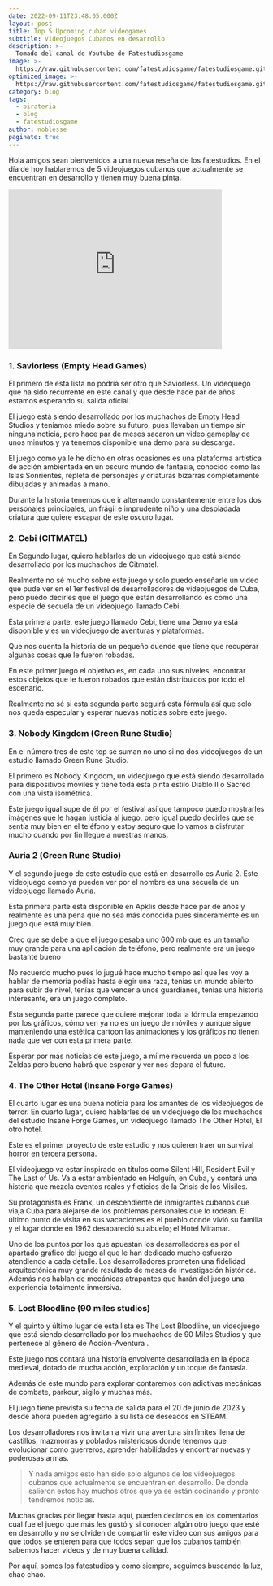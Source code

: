 ```yaml
---
date: 2022-09-11T23:48:05.000Z
layout: post
title: Top 5 Upcoming cuban videogames
subtitle: Videojuegos Cubanos en desarrollo
description: >-
  Tomado del canal de Youtube de Fatestudiosgame 
image: >-
  https://raw.githubusercontent.com/fatestudiosgame/fatestudiosgame.github.io/master/src/img/images-post/top-5-upcoming-cuban-videogames.jpg
optimized_image: >-
  https://raw.githubusercontent.com/fatestudiosgame/fatestudiosgame.github.io/master/src/img/images-post/top-5-upcoming-cuban-videogames.jpg
category: blog
tags:
  - pirateria
  - blog
  - fatestudiosgame
author: noblesse
paginate: true
---
```

Hola amigos sean bienvenidos a una nueva reseña de los fatestudios. En el día de hoy hablaremos de 5 videojuegos cubanos que actualmente se encuentran en desarrollo y tienen muy buena pinta.

<iframe width="420" height="315" src="https://www.youtube.com/watch?v=v1eDNIOZgTE" frameborder="0" allowfullscreen> </iframe>

### 1. Saviorless (Empty Head Games)

El primero de esta lista no podría ser otro que Saviorless. Un videojuego que ha sido recurrente en este canal y que desde hace par de años estamos esperando su salida oficial.

El juego está siendo desarrollado por los muchachos de Empty Head Studios y teníamos miedo sobre su futuro, pues llevaban un tiempo sin ninguna noticia, pero hace par de meses sacaron un video gameplay de unos minutos y ya tenemos disponible una demo para su descarga.

El juego como ya le he dicho en otras ocasiones es una plataforma artística de acción ambientada en un oscuro mundo de fantasía, conocido como las Islas Sonrientes, repleta de personajes y criaturas bizarras completamente dibujadas y animadas a mano.

Durante la historia tenemos que ir alternando constantemente entre los dos personajes principales, un frágil e imprudente niño y una despiadada criatura que quiere escapar de este oscuro lugar.

### 2. Cebi (CITMATEL)

 En Segundo lugar, quiero hablarles de un videojuego que está siendo desarrollado por los muchachos de Citmatel.

Realmente no sé mucho sobre este juego y solo puedo enseñarle un video que pude ver en el 1er festival de desarrolladores de videojuegos de Cuba, pero puedo decirles que el juego que están desarrollando es como una especie de secuela de un videojuego llamado Cebi.

Esta primera parte, este juego llamado Cebi, tiene una Demo ya está disponible y es un videojuego de aventuras y plataformas.

Que nos cuenta la historia de un pequeño duende que tiene que recuperar algunas cosas que le fueron robadas.

En este primer juego el objetivo es, en cada uno sus niveles, encontrar estos objetos que le fueron robados que están distribuidos por todo el escenario.

Realmente no sé si esta segunda parte seguirá esta fórmula así que solo nos queda especular y esperar nuevas noticias sobre este juego.

### 3. Nobody Kingdom (Green Rune Studio)

En el número tres de este top se suman no uno si no dos videojuegos de un estudio llamado Green Rune Studio.

El primero es Nobody Kingdom, un videojuego que está siendo desarrollado para dispositivos móviles y tiene toda esta pinta estilo Diablo II o Sacred con una vista isométrica.

Este juego igual supe de él por el festival así que tampoco puedo mostrarles imágenes que le hagan justicia al juego, pero igual puedo decirles que se sentía muy bien en el teléfono y estoy seguro que lo vamos a disfrutar mucho cuando por fin llegue a nuestras manos.

### Auria 2 (Green Rune Studio)

Y el segundo juego de este estudio que está en desarrollo es Auria 2. Este videojuego como ya pueden ver por el nombre es una secuela de un videojuego llamado Auria.

Esta primera parte está disponible en Apklis desde hace par de años y realmente es una pena que no sea más conocida pues sinceramente es un juego que está muy bien.

Creo que se debe a que el juego pesaba uno 600 mb que es un tamaño muy grande para una aplicación de teléfono, pero realmente era un juego bastante bueno

No recuerdo mucho pues lo jugué hace mucho tiempo así que les voy a hablar de memoria podías hasta elegir una raza, tenías un mundo abierto para subir de nivel, tenías que vencer a unos guardianes, tenías una historia interesante, era un juego completo.

Esta segunda parte parece que quiere mejorar toda la fórmula empezando por los gráficos, cómo ven ya no es un juego de móviles y aunque sigue manteniendo una estética cartoon las animaciones y los gráficos no tienen nada que ver con esta primera parte.

Esperar por más noticias de este juego, a mí me recuerda un poco a los Zeldas pero bueno habrá que esperar y ver nos depara el futuro.


### 4. The Other Hotel (Insane Forge Games)

El cuarto lugar es una buena noticia para los amantes de los videojuegos de terror. En cuarto lugar, quiero hablarles de un videojuego de los muchachos del estudio Insane Forge Games, un videojuego llamado The Other Hotel, El otro hotel.

 Este es el primer proyecto de este estudio y nos quieren traer un survival horror en tercera persona.

El videojuego va estar inspirado en títulos como Silent Hill, Resident Evil y The Last of Us. Va a estar ambientado en Holguín, en Cuba, y contará una historia que mezcla eventos reales y ficticios de la Crisis de los Misiles.

Su protagonista es Frank, un descendiente de inmigrantes cubanos que viaja Cuba para alejarse de los problemas personales que lo rodean. El último punto de visita en sus vacaciones es el pueblo donde vivió su familia y el lugar donde en 1962 desapareció su abuelo; el Hotel Miramar.

Uno de los puntos por los que apuestan los desarrolladores es por el apartado gráfico del juego al que le han dedicado mucho esfuerzo atendiendo a cada detalle. Los desarrolladores prometen una fidelidad arquitectónica muy grande resultado de meses de investigación histórica. Además nos hablan de mecánicas atrapantes que harán del juego una experiencia totalmente inmersiva.

### 5. Lost Bloodline (90 miles studios) 

 Y el quinto y último lugar de esta lista es The Lost Bloodline, un videojuego que está siendo desarrollado por los muchachos de 90 Miles Studios y que pertenece al género de Acción-Aventura .

 Este juego nos contará una historia envolvente desarrollada en la época medieval, dotado de mucha acción, exploración y un toque de fantasía.

 Además de este mundo para explorar contaremos con adictivas mecánicas de combate, parkour, sigilo y muchas más.

 El juego tiene prevista su fecha de salida para el 20 de junio de 2023 y desde ahora pueden agregarlo a su lista de deseados en STEAM.

Los desarrolladores nos invitan a vivir una aventura sin límites llena de castillos, mazmorras y poblados misteriosos donde tenemos que evolucionar como guerreros, aprender habilidades y encontrar nuevas y poderosas armas.


>Y nada amigos esto han sido solo algunos de los videojuegos cubanos que actualmente se encuentran en desarrollo. De donde salieron estos hay muchos otros que ya se están cocinando y pronto tendremos noticias.

Muchas gracias por llegar hasta aquí, pueden decirnos en los comentarios cuál fue el juego que más les gustó y si conocen algún otro juego que esté en desarrollo y no se olviden de compartir este video con sus amigos para que todos se enteren para que todos sepan que los cubanos también sabemos hacer videos y de muy buena calidad.

 Por aquí, somos los fatestudios y como siempre, seguimos buscando la luz, chao chao.